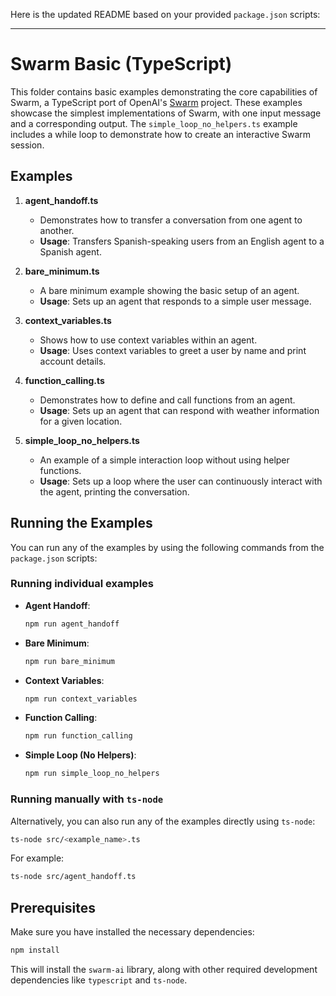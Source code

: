 Here is the updated README based on your provided `package.json` scripts:

---

# Swarm Basic (TypeScript)

This folder contains basic examples demonstrating the core capabilities of Swarm, a TypeScript port of OpenAI's [Swarm](https://github.com/openai/swarm) project. These examples showcase the simplest implementations of Swarm, with one input message and a corresponding output. The `simple_loop_no_helpers.ts` example includes a while loop to demonstrate how to create an interactive Swarm session.

## Examples

1. **agent_handoff.ts**

   - Demonstrates how to transfer a conversation from one agent to another.
   - **Usage**: Transfers Spanish-speaking users from an English agent to a Spanish agent.

2. **bare_minimum.ts**

   - A bare minimum example showing the basic setup of an agent.
   - **Usage**: Sets up an agent that responds to a simple user message.

3. **context_variables.ts**

   - Shows how to use context variables within an agent.
   - **Usage**: Uses context variables to greet a user by name and print account details.

4. **function_calling.ts**

   - Demonstrates how to define and call functions from an agent.
   - **Usage**: Sets up an agent that can respond with weather information for a given location.

5. **simple_loop_no_helpers.ts**

   - An example of a simple interaction loop without using helper functions.
   - **Usage**: Sets up a loop where the user can continuously interact with the agent, printing the conversation.

## Running the Examples

You can run any of the examples by using the following commands from the `package.json` scripts:

### Running individual examples

- **Agent Handoff**: 
  ```bash
  npm run agent_handoff
  ```

- **Bare Minimum**: 
  ```bash
  npm run bare_minimum
  ```

- **Context Variables**: 
  ```bash
  npm run context_variables
  ```

- **Function Calling**: 
  ```bash
  npm run function_calling
  ```

- **Simple Loop (No Helpers)**: 
  ```bash
  npm run simple_loop_no_helpers
  ```

### Running manually with `ts-node`

Alternatively, you can also run any of the examples directly using `ts-node`:

```bash
ts-node src/<example_name>.ts
```

For example:

```bash
ts-node src/agent_handoff.ts
```

## Prerequisites

Make sure you have installed the necessary dependencies:

```bash
npm install
```

This will install the `swarm-ai` library, along with other required development dependencies like `typescript` and `ts-node`.
